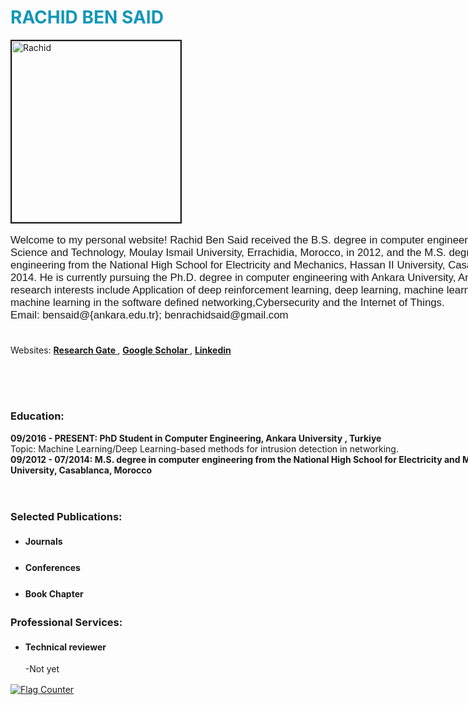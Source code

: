 
<!DOCTYPE html>

<html lang='en'>
<head>
  <meta charset="utf-8">
  <meta name="viewport" content="width=device-width, initial-scale=1">
  <link rel="stylesheet" href="style.css">
  <title> RACHID BEN SAID </title>
</head>

<body>
<div class="relative">
<h1 style="color:#1297B8";> RACHID BEN SAID </h1>

</div>
<p>
<div class="relative">

<img src="img_profile.png" alt="Rachid" width="270" height="290" border=2
style="float:left; margin-right:10px">
</div>
<div class="relative">
  <div style="width:900px;overflow:auto">
    <p style="font-family: sans-serif; font-size: 1.2em;"> Welcome to my personal website!
  Rachid Ben Said received the B.S. degree in computer engineering from the Faculty of Science and Technology, Moulay Ismail University, Errachidia, Morocco, in 2012, and the M.S. degree in computer engineering from the National High School for Electricity and Mechanics, Hassan II University, Casablanca, Morocco, in 2014. He is currently pursuing the Ph.D. degree in computer engineering with Ankara University, Ankara, Turkey.
  My research interests include Application of deep reinforcement learning, deep learning, machine learning, quantum machine learning in the  software defined networking,Cybersecurity and the Internet of Things.
  

  <br>
  Email: bensaid@{ankara.edu.tr}; benrachidsaid@gmail.com
  <br>
<br>

  Websites: <a href="https://www.researchgate.net/profile/Rachid-Ben-Said" target="_blank">  <b> Research Gate </b>  </a> ,
  <a href="https://scholar.google.com/citations?user=WY3jwA0AAAAJ&hl=en&oi=ao" target="_blank"> <b> Google Scholar </b> </a>,
  <a href="https://www.linkedin.com/in/rachid-ben-said-9a133069/" target="_blank">  <b> Linkedin </b>  </a>

<div class="relative">


<br>
<br>
<br>
<h3> Education: </h3>

<b> 09/2016 - PRESENT: PhD Student in Computer Engineering, Ankara University , Turkiye </b>
<br>
Topic: Machine Learning/Deep Learning-based methods for intrusion detection in networking.
<br>
<b> 09/2012 - 07/2014:  M.S. degree in computer engineering from the National High School for Electricity and Mechanics, Hassan II University, Casablanca, Morocco </b>

<br>
<div style="width:1200px;overflow:auto; line-height: 1.5;">
<h3> Selected Publications: </h3>
<ul>
  <li> <b> Journals </b> </li>
      
  <br>
  <li> <b> Conferences </b> </li>
<br>
  <li> <b> Book Chapter </b> </li>
   
</ul>
<h3> Professional Services: </h3>

<ul>


<li> <b> Technical reviewer </b> </li>
<dl>
    <d> -Not yet </d> <br>
   
</dl>
</ul>
</div>
<a href="https://info.flagcounter.com/t8xE"><img src="https://s01.flagcounter.com/count2/t8xE/bg_FFFFFF/txt_000000/border_CCCCCC/columns_2/maxflags_20/viewers_0/labels_0/pageviews_0/flags_0/percent_0/" alt="Flag Counter" border="0"></a>

</div>


</body>
</html>
